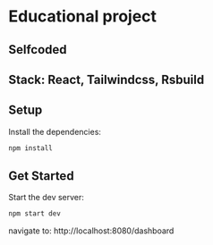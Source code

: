 # Educational project

## Selfcoded

## Stack: React, Tailwindcss, Rsbuild

## Setup

Install the dependencies:

```bash
npm install
```

## Get Started

Start the dev server:

```bash
npm start dev
```

navigate to: http://localhost:8080/dashboard
